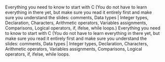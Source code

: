  Everything you need to know to start with C (You do not have to learn everything in there yet, but make sure you read it entirely first and make sure you understand the slides: comments, Data types | Integer types, Declaration, Characters, Arithmetic operators, Variables assignments, Comparisons, Logical operators, if, ifelse, while loops.) Everything you need to know to start with C (You do not have to learn everything in there yet, but make sure you read it entirely first and make sure you understand the slides: comments, Data types | Integer types, Declaration, Characters, Arithmetic operators, Variables assignments, Comparisons, Logical operators, if, ifelse, while loops.
